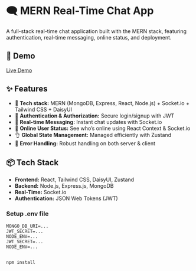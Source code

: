 # 🗨️ MERN Real-Time Chat App

A full-stack real-time chat application built with the MERN stack, featuring authentication, real-time messaging, online status, and deployment.

## 🚀 Demo
[Live Demo]([#](https://fullstack-chat-app-bsq9.onrender.com)) 

## ✨ Features
- 🌟 **Tech stack:** MERN (MongoDB, Express, React, Node.js) + Socket.io + Tailwind CSS + DaisyUI  
- 🎃 **Authentication & Authorization:** Secure login/signup with JWT  
- 👾 **Real-time Messaging:** Instant chat updates with Socket.io  
- 🚀 **Online User Status:** See who’s online using React Context & Socket.io  
- 👌 **Global State Management:** Managed efficiently with Zustand  
- 🐞 **Error Handling:** Robust handling on both server & client   

## 📦 Tech Stack
- **Frontend:** React, Tailwind CSS, DaisyUI, Zustand  
- **Backend:** Node.js, Express.js, MongoDB  
- **Real-Time:** Socket.io  
- **Authentication:** JSON Web Tokens (JWT)  

### Setup .env file
```PORT=...
MONGO_DB_URI=...
JWT_SECRET=...
NODE_ENV=...
JWT_SECRET=...
NODE_ENV=...


npm install

